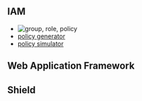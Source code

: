 ## IAM
* ![group, role, policy]()  
* [policy generator](https://awspolicygen.s3.amazonaws.com/policygen.html)
* [policy simulator](https://policysim.aws.amazon.com/home/index.jsp?#)
## Web Application Framework

## Shield
